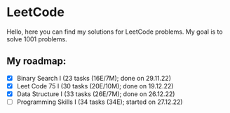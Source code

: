 # LeetCode

Hello, here you can find my solutions for LeetCode problems. My goal is to solve 1001 problems.

## My roadmap:
- [x] Binary Search I (23 tasks (16E/7M); done on 29.11.22)
- [x] Leet Code 75 I (30 tasks (20E/10M); done on 19.12.22)
- [x] Data Structure I (33 tasks (26E/7M); done on 26.12.22)
- [ ] Programming Skills I (34 tasks (34E); started on 27.12.22)